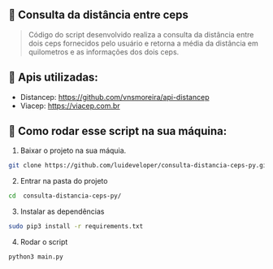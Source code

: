 ## 🔹 Consulta da distância entre ceps
> Código do script desenvolvido realiza a consulta da distância entre dois ceps fornecidos pelo usuário e retorna a média da distância em quilometros e as informações dos dois ceps.
## 🔹 Apis utilizadas:
- Distancep: https://github.com/vnsmoreira/api-distancep
- Viacep: https://viacep.com.br
## 🔹 Como rodar esse script na sua máquina:
1. Baixar o projeto na sua máquia.
```bash
git clone https://github.com/luideveloper/consulta-distancia-ceps-py.git
```
2. Entrar na pasta do projeto
```bash
cd  consulta-distancia-ceps-py/
```
3. Instalar as dependências
```bash
sudo pip3 install -r requirements.txt
```
4. Rodar o script
```bash
python3 main.py
```
